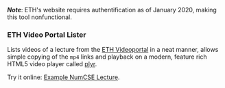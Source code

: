 **_Note_**: ETH's website requires authentification as of January 2020, making this tool nonfunctional.




### ETH Video Portal Lister

Lists videos of a lecture from the [ETH Videoportal](https://video.ethz.ch/lectures.html) in a neat manner, allows simple copying of the `mp4` links and playback on a modern, feature rich HTML5 video player called [plyr](https://plyr.io/).

Try it online: [Example NumCSE Lecture](http://sgyger.com/eth-videoportal?url=https://video.ethz.ch/lectures/d-math/2019/autumn/401-0663-00L.html).
